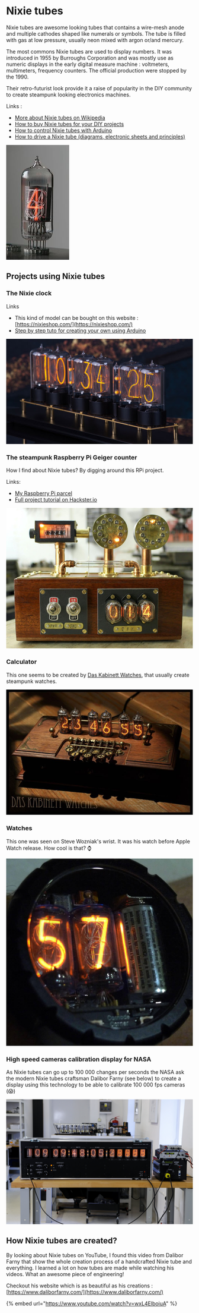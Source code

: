 # Nixie tubes

Nixie tubes are awesome looking tubes that contains a wire-mesh anode and multiple cathodes shaped like numerals or symbols. The tube is filled with gas at low pressure, usually neon mixed with argon or/and mercury.

The most commons Nixie tubes are used to display numbers. It was introduced in 1955 by Burroughs Corporation and was mostly use as numeric displays in the early digital measure machine : voltmeters, multimeters, frequency counters. The official production were stopped by the 1990.

Their retro-futurist look provide it a raise of popularity in the DIY community to create steampunk looking electronics machines.

Links :

* [More about Nixie tubes on Wikipedia](https://en.wikipedia.org/wiki/Nixie_tube)
* [How to buy Nixie tubes for your DIY projects](https://circuit.works/how-to-buy-nixie-tubes/)
* [How to control Nixie tubes with Arduino](https://www.instructables.com/How-to-Control-a-Nixie-Tube-with-an-Arduino/)
* [How to drive a Nixie tube \(diagrams, electronic sheets and principles\)](https://gra-afch.com/how-it-works/how-to-drive-a-nixie-tubes/)

![A Nixie tube](../.gitbook/assets/170px-zm1210-operating_edit2.jpg)

## Projects using Nixie tubes

### The Nixie clock

Links

* This kind of model can be bought on this website : [https://nixieshop.com/](https://nixieshop.com/)
* [Step by step tuto for creating your own using Arduino](https://www.instructables.com/Arduino-Nixie-Clock-for-Absolute-Beginners/)

![A Nixie clock](../.gitbook/assets/6o5gajwpjy_iezqfjxbzwhmsw5oclis7wa-fy0bkw1kaxohuujybymsqsb9ytm3u2hkj6olxtdgwmljk-helvw2xbujzu6bjz9ffimxjn7ynjegeknxevbvovxsnerws3td0qxfb5rmiaw.png)

### The steampunk Raspberry Pi Geiger counter

How I find about Nixie tubes? By digging around this RPi project.

Links:

* [My Raspberry Pi parcel](https://github.com/anthonyamar/limitless-exploration/tree/8bd961472c08c5d1d9eabbd95c789fc0b56a9eb3/electronics/hardware/raspberry_pi.md)
* [Full project tutorial on Hackster.io](https://www.hackster.io/chriscw/a-steampunk-geiger-counter-with-raspberry-pi-grafana-2d39dd)

![The steampunk Raspberry Pi powered Geiger counter](../.gitbook/assets/geigercounter.png)

### Calculator

This one seems to be created by [Das Kabinett Watches](https://www.instagram.com/daskabinettwatches/?hl=en), that usually create steampunk watches.

![Nixie tubes calculator from Das Kabinett Watches](../.gitbook/assets/e9ce959e18ec4de995b0806b991388c2.jpg)

### Watches

This one was seen on Steve Wozniak's wrist. It was his watch before Apple Watch release. How cool is that? ⌚️

![Nixie watch](../.gitbook/assets/nuvitron-blog-retro-celebration-steve-wozniak-tube-watch-in12-in-12.jpg)

### High speed cameras calibration display for NASA

As Nixie tubes can go up to 100 000 changes per seconds the NASA ask the modern Nixie tubes craftsman Dalibor Farny \(see below\) to create a display using this technology to be able to calibrate 100 000 fps cameras \(😱\)

![Dalibor Farny collaborating with NASA on a high speed camera calibration display](../.gitbook/assets/20191203-img_0394_.jpg)

## How Nixie tubes are created?

By looking about Nixie tubes on YouTube, I found this video from Dalibor Farny that show the whole creation process of a handcrafted Nixie tube and everything. I learned a lot on how tubes are made while watching his videos. What an awesome piece of engineering!

Checkout his website which is as beautiful as his creations : [https://www.daliborfarny.com/](https://www.daliborfarny.com/)

{% embed url="https://www.youtube.com/watch?v=wxL4ElboiuA" %}



